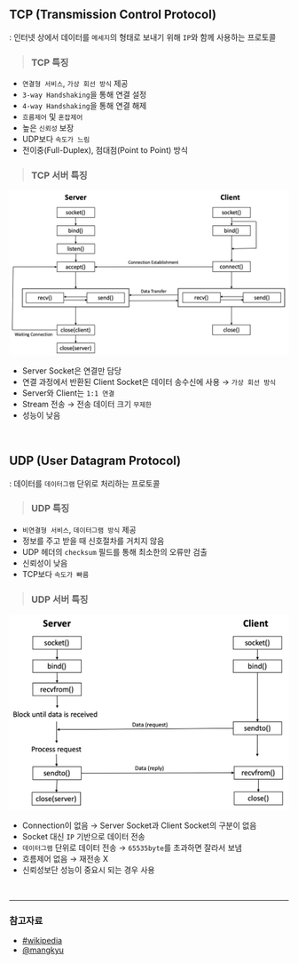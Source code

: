 ## TCP (Transmission Control Protocol)

: 인터넷 상에서 데이터를 `메세지`의 형태로 보내기 위해 `IP`와 함께 사용하는 프로토콜

> ### TCP 특징

- `연결형 서비스`, `가상 회선 방식` 제공
- `3-way Handshaking`을 통해 연결 설정
- `4-way Handshaking`을 통해 연결 해제
- `흐름제어` 및 `혼잡제어`
- 높은 `신뢰성` 보장
- UDP보다 `속도가 느림`
- 전이중(Full-Duplex), 점대점(Point to Point) 방식

> ### TCP 서버 특징

<p align=center><img src='../../resources/network/tcp.png'></p>

- Server Socket은 연결만 담당
- 연결 과정에서 반환된 Client Socket은 데이터 송수신에 사용 → `가상 회선 방식`
- Server와 Client는 `1:1 연결`
- Stream 전송 → 전송 데이터 크기 `무제한`
- 성능이 낮음

<br>

## UDP (User Datagram Protocol)

: 데이터를 `데이터그램` 단위로 처리하는 프로토콜

> ### UDP 특징

- `비연결형 서비스`, `데이터그램 방식` 제공
- 정보를 주고 받을 때 신호절차를 거치지 않음
- UDP 헤더의 `checksum` 필드를 통해 최소한의 오류만 검출
- 신뢰성이 낮음
- TCP보다 `속도가 빠름`

> ### UDP 서버 특징

<p align=center><img src='../../resources/network/udp.png'></p>

- Connection이 없음 → Server Socket과 Client Socket의 구분이 없음
- Socket 대신 `IP` 기반으로 데이터 전송
- `데이터그램` 단위로 데이터 전송 → `65535byte`를 초과하면 잘라서 보냄
- 흐름제어 없음 → 재전송 X
- 신뢰성보단 성능이 중요시 되는 경우 사용

</br>

---

### **참고자료**

- [#wikipedia](https://ko.wikipedia.org/wiki/전송_제어_프로토콜)
- [@mangkyu](https://mangkyu.tistory.com/15)
